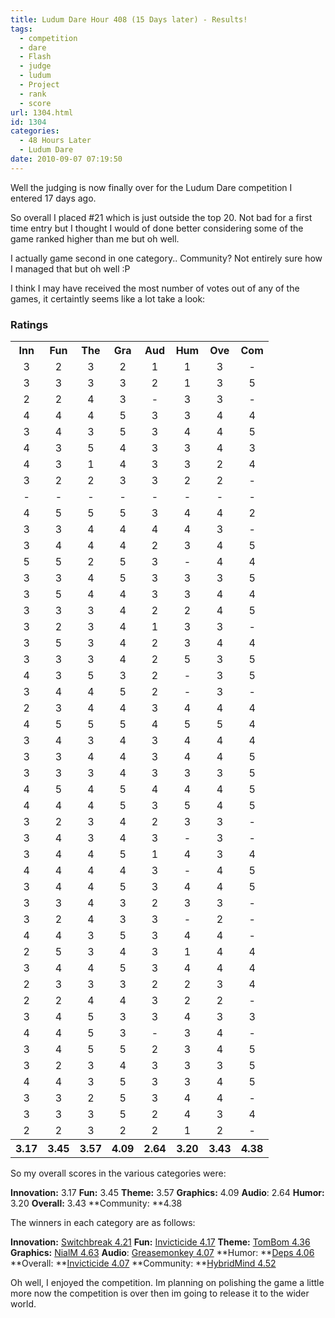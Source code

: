 ```yaml
---
title: Ludum Dare Hour 408 (15 Days later) - Results!
tags:
  - competition
  - dare
  - Flash
  - judge
  - ludum
  - Project
  - rank
  - score
url: 1304.html
id: 1304
categories:
  - 48 Hours Later
  - Ludum Dare
date: 2010-09-07 07:19:50
---
```


Well the judging is now finally over for the Ludum Dare competition I entered 17 days ago.

So overall I placed #21 which is just outside the top 20\. Not bad for a first time entry but I thought I would of done better considering some of the game ranked higher than me but oh well.
<!-- more -->
I actually game second in one category.. Community? Not entirely sure how I managed that but oh well :P

I think I may have received the most number of votes out of any of the games, it certaintly seems like a lot take a look:

### Ratings

<table>
<tbody>
<tr>
<th>Inn</th>
<th>Fun</th>
<th>The</th>
<th>Gra</th>
<th>Aud</th>
<th>Hum</th>
<th>Ove</th>
<th>Com</th>
</tr>
<tr>
<td align="center">3</td>
<td align="center">2</td>
<td align="center">3</td>
<td align="center">2</td>
<td align="center">1</td>
<td align="center">1</td>
<td align="center">3</td>
<td align="center">-</td>
</tr>
<tr>
<td align="center">3</td>
<td align="center">3</td>
<td align="center">3</td>
<td align="center">3</td>
<td align="center">2</td>
<td align="center">1</td>
<td align="center">3</td>
<td align="center">5</td>
</tr>
<tr>
<td align="center">2</td>
<td align="center">2</td>
<td align="center">4</td>
<td align="center">3</td>
<td align="center">-</td>
<td align="center">3</td>
<td align="center">3</td>
<td align="center">-</td>
</tr>
<tr>
<td align="center">4</td>
<td align="center">4</td>
<td align="center">4</td>
<td align="center">5</td>
<td align="center">3</td>
<td align="center">3</td>
<td align="center">4</td>
<td align="center">4</td>
</tr>
<tr>
<td align="center">3</td>
<td align="center">4</td>
<td align="center">3</td>
<td align="center">5</td>
<td align="center">3</td>
<td align="center">4</td>
<td align="center">4</td>
<td align="center">5</td>
</tr>
<tr>
<td align="center">4</td>
<td align="center">3</td>
<td align="center">5</td>
<td align="center">4</td>
<td align="center">3</td>
<td align="center">3</td>
<td align="center">4</td>
<td align="center">3</td>
</tr>
<tr>
<td align="center">4</td>
<td align="center">3</td>
<td align="center">1</td>
<td align="center">4</td>
<td align="center">3</td>
<td align="center">3</td>
<td align="center">2</td>
<td align="center">4</td>
</tr>
<tr>
<td align="center">3</td>
<td align="center">2</td>
<td align="center">2</td>
<td align="center">3</td>
<td align="center">3</td>
<td align="center">2</td>
<td align="center">2</td>
<td align="center">-</td>
</tr>
<tr>
<td align="center">-</td>
<td align="center">-</td>
<td align="center">-</td>
<td align="center">-</td>
<td align="center">-</td>
<td align="center">-</td>
<td align="center">-</td>
<td align="center">-</td>
</tr>
<tr>
<td align="center">4</td>
<td align="center">5</td>
<td align="center">5</td>
<td align="center">5</td>
<td align="center">3</td>
<td align="center">4</td>
<td align="center">4</td>
<td align="center">2</td>
</tr>
<tr>
<td align="center">3</td>
<td align="center">3</td>
<td align="center">4</td>
<td align="center">4</td>
<td align="center">4</td>
<td align="center">4</td>
<td align="center">3</td>
<td align="center">-</td>
</tr>
<tr>
<td align="center">3</td>
<td align="center">4</td>
<td align="center">4</td>
<td align="center">4</td>
<td align="center">2</td>
<td align="center">3</td>
<td align="center">4</td>
<td align="center">5</td>
</tr>
<tr>
<td align="center">5</td>
<td align="center">5</td>
<td align="center">2</td>
<td align="center">5</td>
<td align="center">3</td>
<td align="center">-</td>
<td align="center">4</td>
<td align="center">4</td>
</tr>
<tr>
<td align="center">3</td>
<td align="center">3</td>
<td align="center">4</td>
<td align="center">5</td>
<td align="center">3</td>
<td align="center">3</td>
<td align="center">3</td>
<td align="center">5</td>
</tr>
<tr>
<td align="center">3</td>
<td align="center">5</td>
<td align="center">4</td>
<td align="center">4</td>
<td align="center">3</td>
<td align="center">3</td>
<td align="center">4</td>
<td align="center">4</td>
</tr>
<tr>
<td align="center">3</td>
<td align="center">3</td>
<td align="center">3</td>
<td align="center">4</td>
<td align="center">2</td>
<td align="center">2</td>
<td align="center">4</td>
<td align="center">5</td>
</tr>
<tr>
<td align="center">3</td>
<td align="center">2</td>
<td align="center">3</td>
<td align="center">4</td>
<td align="center">1</td>
<td align="center">3</td>
<td align="center">3</td>
<td align="center">-</td>
</tr>
<tr>
<td align="center">3</td>
<td align="center">5</td>
<td align="center">3</td>
<td align="center">4</td>
<td align="center">2</td>
<td align="center">3</td>
<td align="center">4</td>
<td align="center">4</td>
</tr>
<tr>
<td align="center">3</td>
<td align="center">3</td>
<td align="center">3</td>
<td align="center">4</td>
<td align="center">2</td>
<td align="center">5</td>
<td align="center">3</td>
<td align="center">5</td>
</tr>
<tr>
<td align="center">4</td>
<td align="center">3</td>
<td align="center">5</td>
<td align="center">3</td>
<td align="center">2</td>
<td align="center">-</td>
<td align="center">3</td>
<td align="center">5</td>
</tr>
<tr>
<td align="center">3</td>
<td align="center">4</td>
<td align="center">4</td>
<td align="center">5</td>
<td align="center">2</td>
<td align="center">-</td>
<td align="center">3</td>
<td align="center">-</td>
</tr>
<tr>
<td align="center">2</td>
<td align="center">3</td>
<td align="center">4</td>
<td align="center">4</td>
<td align="center">3</td>
<td align="center">4</td>
<td align="center">4</td>
<td align="center">4</td>
</tr>
<tr>
<td align="center">4</td>
<td align="center">5</td>
<td align="center">5</td>
<td align="center">5</td>
<td align="center">4</td>
<td align="center">5</td>
<td align="center">5</td>
<td align="center">4</td>
</tr>
<tr>
<td align="center">3</td>
<td align="center">4</td>
<td align="center">3</td>
<td align="center">4</td>
<td align="center">3</td>
<td align="center">4</td>
<td align="center">4</td>
<td align="center">4</td>
</tr>
<tr>
<td align="center">3</td>
<td align="center">3</td>
<td align="center">4</td>
<td align="center">4</td>
<td align="center">3</td>
<td align="center">4</td>
<td align="center">4</td>
<td align="center">5</td>
</tr>
<tr>
<td align="center">3</td>
<td align="center">3</td>
<td align="center">3</td>
<td align="center">4</td>
<td align="center">3</td>
<td align="center">3</td>
<td align="center">3</td>
<td align="center">5</td>
</tr>
<tr>
<td align="center">4</td>
<td align="center">5</td>
<td align="center">4</td>
<td align="center">5</td>
<td align="center">4</td>
<td align="center">4</td>
<td align="center">4</td>
<td align="center">5</td>
</tr>
<tr>
<td align="center">4</td>
<td align="center">4</td>
<td align="center">4</td>
<td align="center">5</td>
<td align="center">3</td>
<td align="center">5</td>
<td align="center">4</td>
<td align="center">5</td>
</tr>
<tr>
<td align="center">3</td>
<td align="center">2</td>
<td align="center">3</td>
<td align="center">4</td>
<td align="center">2</td>
<td align="center">3</td>
<td align="center">3</td>
<td align="center">-</td>
</tr>
<tr>
<td align="center">3</td>
<td align="center">4</td>
<td align="center">3</td>
<td align="center">4</td>
<td align="center">3</td>
<td align="center">-</td>
<td align="center">3</td>
<td align="center">-</td>
</tr>
<tr>
<td align="center">3</td>
<td align="center">4</td>
<td align="center">4</td>
<td align="center">5</td>
<td align="center">1</td>
<td align="center">4</td>
<td align="center">3</td>
<td align="center">4</td>
</tr>
<tr>
<td align="center">4</td>
<td align="center">4</td>
<td align="center">4</td>
<td align="center">4</td>
<td align="center">3</td>
<td align="center">-</td>
<td align="center">4</td>
<td align="center">5</td>
</tr>
<tr>
<td align="center">3</td>
<td align="center">4</td>
<td align="center">4</td>
<td align="center">5</td>
<td align="center">3</td>
<td align="center">4</td>
<td align="center">4</td>
<td align="center">5</td>
</tr>
<tr>
<td align="center">3</td>
<td align="center">3</td>
<td align="center">4</td>
<td align="center">3</td>
<td align="center">2</td>
<td align="center">3</td>
<td align="center">3</td>
<td align="center">-</td>
</tr>
<tr>
<td align="center">3</td>
<td align="center">2</td>
<td align="center">4</td>
<td align="center">3</td>
<td align="center">3</td>
<td align="center">-</td>
<td align="center">2</td>
<td align="center">-</td>
</tr>
<tr>
<td align="center">4</td>
<td align="center">4</td>
<td align="center">3</td>
<td align="center">5</td>
<td align="center">3</td>
<td align="center">4</td>
<td align="center">4</td>
<td align="center">-</td>
</tr>
<tr>
<td align="center">2</td>
<td align="center">5</td>
<td align="center">3</td>
<td align="center">4</td>
<td align="center">3</td>
<td align="center">1</td>
<td align="center">4</td>
<td align="center">4</td>
</tr>
<tr>
<td align="center">3</td>
<td align="center">4</td>
<td align="center">4</td>
<td align="center">5</td>
<td align="center">3</td>
<td align="center">4</td>
<td align="center">4</td>
<td align="center">4</td>
</tr>
<tr>
<td align="center">2</td>
<td align="center">3</td>
<td align="center">3</td>
<td align="center">3</td>
<td align="center">2</td>
<td align="center">2</td>
<td align="center">3</td>
<td align="center">4</td>
</tr>
<tr>
<td align="center">2</td>
<td align="center">2</td>
<td align="center">4</td>
<td align="center">4</td>
<td align="center">3</td>
<td align="center">2</td>
<td align="center">2</td>
<td align="center">-</td>
</tr>
<tr>
<td align="center">3</td>
<td align="center">4</td>
<td align="center">5</td>
<td align="center">3</td>
<td align="center">3</td>
<td align="center">4</td>
<td align="center">3</td>
<td align="center">3</td>
</tr>
<tr>
<td align="center">4</td>
<td align="center">4</td>
<td align="center">5</td>
<td align="center">3</td>
<td align="center">-</td>
<td align="center">3</td>
<td align="center">4</td>
<td align="center">-</td>
</tr>
<tr>
<td align="center">3</td>
<td align="center">4</td>
<td align="center">5</td>
<td align="center">5</td>
<td align="center">2</td>
<td align="center">3</td>
<td align="center">4</td>
<td align="center">5</td>
</tr>
<tr>
<td align="center">3</td>
<td align="center">2</td>
<td align="center">3</td>
<td align="center">4</td>
<td align="center">3</td>
<td align="center">3</td>
<td align="center">3</td>
<td align="center">5</td>
</tr>
<tr>
<td align="center">4</td>
<td align="center">4</td>
<td align="center">3</td>
<td align="center">5</td>
<td align="center">3</td>
<td align="center">3</td>
<td align="center">4</td>
<td align="center">5</td>
</tr>
<tr>
<td align="center">3</td>
<td align="center">3</td>
<td align="center">2</td>
<td align="center">5</td>
<td align="center">3</td>
<td align="center">4</td>
<td align="center">4</td>
<td align="center">-</td>
</tr>
<tr>
<td align="center">3</td>
<td align="center">3</td>
<td align="center">3</td>
<td align="center">5</td>
<td align="center">2</td>
<td align="center">4</td>
<td align="center">3</td>
<td align="center">4</td>
</tr>
<tr>
<td align="center">2</td>
<td align="center">2</td>
<td align="center">3</td>
<td align="center">2</td>
<td align="center">2</td>
<td align="center">1</td>
<td align="center">2</td>
<td align="center">-</td>
</tr>
<tr>
<th align="center">3.17</th>
<th align="center">3.45</th>
<th align="center">3.57</th>
<th align="center">4.09</th>
<th align="center">2.64</th>
<th align="center">3.20</th>
<th align="center">3.43</th>
<th align="center">4.38</th>
</tr>
</tbody>
</table>
So my overall scores in the various categories were:

**Innovation:** 3.17
**Fun:** 3.45
**Theme:** 3.57
**Graphics:** 4.09
**Audio**: 2.64
**Humor:** 3.20
**Overall:** 3.43
**Community: **4.38

The winners in each category are as follows:

**Innovation:** [Switchbreak 4.21](https://www.ludumdare.com/compo/ludum-dare-18/?uid=2645)
**Fun:** [Invicticide 4.17](https://www.ludumdare.com/compo/ludum-dare-18/?uid=2073)
**Theme:** [TomBom 4.36](https://www.ludumdare.com/compo/ludum-dare-18/?uid=2604)
**Graphics:** [NialM 4.63](https://www.ludumdare.com/compo/ludum-dare-18/?uid=785)
**Audio**: [Greasemonkey 4.07](https://www.ludumdare.com/compo/ludum-dare-18/?uid=2396)
**Humor: **[Deps 4.06](https://www.ludumdare.com/compo/ludum-dare-18/?uid=1116)
**Overall: **[Invicticide 4.07](https://www.ludumdare.com/compo/ludum-dare-18/?uid=2073)
**Community: **[HybridMind 4.52](https://www.ludumdare.com/compo/ludum-dare-18/?uid=234)

Oh well, I enjoyed the competition. Im planning on polishing the game a little more now the competition is over then im going to release it to the wider world.